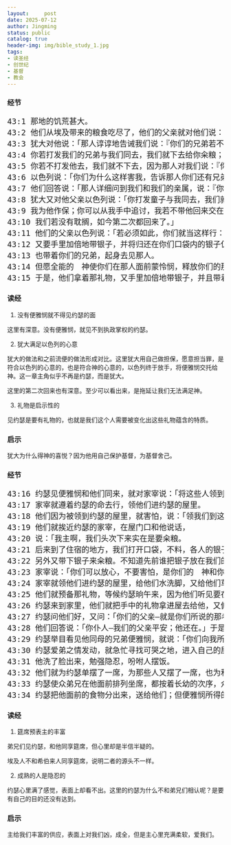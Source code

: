```yaml
---
layout:     post
date: 2025-07-12
author: Jingming
status: public
catalog: true
header-img: img/bible_study_1.jpg
tags:
- 读圣经
- 创世纪
- 基督
- 教会
---
```


### 经节
<pre style="font-size: 18px;">
43:1 那地的饥荒甚大。
43:2 他们从埃及带来的粮食吃尽了，他们的父亲就对他们说：「你们再去给我籴些粮来。」
43:3 犹大对他说：「那人谆谆地告诫我们说：『你们的兄弟若不与你们同来，你们就不得见我的面。』
43:4 你若打发我们的兄弟与我们同去，我们就下去给你籴粮；
43:5 你若不打发他去，我们就不下去，因为那人对我们说：『你们的兄弟若不与你们同来，你们就不得见我的面。』」
43:6 以色列说：「你们为什么这样害我，告诉那人你们还有兄弟呢？」
43:7 他们回答说：「那人详细问到我们和我们的亲属，说：『你们的父亲还在吗？你们还有兄弟吗？』我们就按着他所问的告诉他，焉能知道他要说『必须把你们的兄弟带下来』呢？」
43:8 犹大又对他父亲以色列说：「你打发童子与我同去，我们就起身下去，好叫我们和你，并我们的妇人孩子，都得存活，不至于死。
43:9 我为他作保；你可以从我手中追讨，我若不带他回来交在你面前，我情愿永远担罪。
43:10 我们若没有耽搁，如今第二次都回来了。」
43:11 他们的父亲以色列说：「若必须如此，你们就当这样行：可以将这地土产中最好的乳香、蜂蜜、香料、没药、榧子、杏仁都取一点，收在器具里，带下去送给那人作礼物，
43:12 又要手里加倍地带银子，并将归还在你们口袋内的银子仍带在手里；那或者是错了。
43:13 也带着你们的兄弟，起身去见那人。
43:14 但愿全能的　神使你们在那人面前蒙怜悯，释放你们的那弟兄和便雅悯回来。我若丧了儿子，就丧了吧！」
43:15 于是，他们拿着那礼物，又手里加倍地带银子，并且带着便雅悯，起身下到埃及，站在约瑟面前。
</pre>

### 读经

1. 没有便雅悯就不得见约瑟的面

这里有深意。没有便雅悯，就见不到执政掌权的约瑟。

2. 犹大满足以色列的心意

犹大的做法和之前流便的做法形成对比。这里犹大用自己做担保，愿意担当罪，是符合以色列的心意的，也是符合神的心意的，以色列终于放手，将便雅悯交托给神。这一章主角似乎不再是约瑟，而是犹大。

这里的第二次回来也有深意。至少可以看出来，是拖延让我们无法满足神。

3. 礼物是启示性的

见约瑟是要有礼物的，也就是我们这个人需要被变化出这些礼物蕴含的特质。

### 启示

犹大为什么得神的喜悦？因为他用自己保护基督，为基督舍己。

### 经节
<pre style="font-size: 18px;">
43:16 约瑟见便雅悯和他们同来，就对家宰说：「将这些人领到屋里。要宰杀牲畜，预备筵席，因为晌午这些人同我吃饭。」
43:17 家宰就遵着约瑟的命去行，领他们进约瑟的屋里。
43:18 他们因为被领到约瑟的屋里，就害怕，说：「领我们到这里来，必是因为头次归还在我们口袋里的银子，找我们的错缝，下手害我们，强取我们为奴仆，抢夺我们的驴。」
43:19 他们就挨近约瑟的家宰，在屋门口和他说话，
43:20 说：「我主啊，我们头次下来实在是要籴粮。
43:21 后来到了住宿的地方，我们打开口袋，不料，各人的银子，分量足数，仍在各人的口袋内，现在我们手里又带回来了。
43:22 另外又带下银子来籴粮。不知道先前谁把银子放在我们的口袋里。」
43:23 家宰说：「你们可以放心，不要害怕，是你们的　神和你们父亲的　神赐给你们财宝在你们的口袋里；你们的银子，我早已收了。」他就把西缅带出来，交给他们。
43:24 家宰就领他们进约瑟的屋里，给他们水洗脚，又给他们草料喂驴。
43:25 他们就预备那礼物，等候约瑟晌午来，因为他们听见要在那里吃饭。
43:26 约瑟来到家里，他们就把手中的礼物拿进屋去给他，又俯伏在地，向他下拜。
43:27 约瑟问他们好，又问：「你们的父亲—就是你们所说的那老人家平安吗？他还在吗？」
43:28 他们回答说：「你仆人—我们的父亲平安；他还在。」于是他们低头下拜。
43:29 约瑟举目看见他同母的兄弟便雅悯，就说：「你们向我所说那顶小的兄弟就是这位吗？」又说：「小儿啊，愿　神赐恩给你！」
43:30 约瑟爱弟之情发动，就急忙寻找可哭之地，进入自己的屋里，哭了一场。
43:31 他洗了脸出来，勉强隐忍，吩咐人摆饭。
43:32 他们就为约瑟单摆了一席，为那些人又摆了一席，也为和约瑟同吃饭的埃及人另摆了一席，因为埃及人不可和希伯来人一同吃饭；那原是埃及人所厌恶的。
43:33 约瑟使众弟兄在他面前排列坐席，都按着长幼的次序，众弟兄就彼此诧异。
43:34 约瑟把他面前的食物分出来，送给他们；但便雅悯所得的比别人多五倍。他们就饮酒，和约瑟一同宴乐。
</pre>

### 读经

1. 筵席预表主的丰富

弟兄们见约瑟，和他同享筵席，但心里却是半信半疑的。

埃及人不和希伯来人同享筵席，说明二者的源头不一样。

2. 成熟的人是隐忍的

约瑟心里满了感觉，表面上却看不出。这里的约瑟为什么不和弟兄们相认呢？是要有自己的目的还没有达到。

### 启示

主给我们丰富的供应，表面上对我们凶，成全，但是主心里充满柔软，爱我们。